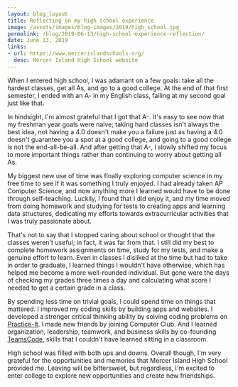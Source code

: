 ```yaml
---
layout: blog_layout
title: Reflecting on my high school experience
image: /assets/images/blog-images/2019/high_school.jpg
permalink: /blog/2019-06-13/high-school-experience-reflection/
date: June 13, 2019
links: 
- url: https://www.mercerislandschools.org/
  desc: Mercer Island High School website
---
```


When I entered high school, I was adamant on a few goals: take all the hardest classes, get all As, and go to a good college. At the end of that first semester, I ended with an A- in my English class, failing at my second goal just like that. 

In hindsight, I'm almost grateful that I got that A-. It's easy to see now that my freshman year goals were naive; taking hard classes isn't always the best idea, not having a 4.0 doesn't make you a failure just as having a 4.0 doesn't guarantee you a spot at a good college, and going to a good college is not the end-all-be-all. And after getting that A-, I slowly shifted my focus to more important things rather than continuing to worry about getting all As. 

My biggest new use of time was finally exploring computer science in my free time to see if it was something I truly enjoyed. I had already taken AP Computer Science, and now anything more I learned would have to be done through self-teaching. Luckily, I found that I did enjoy it, and my time moved from doing homework and studying for tests to creating apps and learning data structures, dedicating my efforts towards extracurricular activities that I was truly passionate about. 

That's not to say that I stopped caring about school or thought that the classes weren't useful; in fact, it was far from that. I still did my best to complete homework assignments on time, study for my tests, and make a genuine effort to learn. Even in classes I disliked at the time but had to take in order to graduate, I learned things I wouldn't have otherwise, which has helped me become a more well-rounded individual. But gone were the days of checking my grades three times a day and calculating what score I needed to get a certain grade in a class. 

By spending less time on trivial goals, I could spend time on things that mattered. I improved my coding skills by building apps and websites. I developed a stronger critical thinking ability by solving coding problems on [Practice-It](https://practiceit.cs.washington.edu/). I made new friends by joining Computer Club. And I learned organization, leadership, teamwork, and business skills by co-founding [TeamsCode](https://teamscode.com), skills that I couldn't have learned sitting in a classroom. 

High school was filled with both ups and downs. Overall though, I'm very grateful for the opportunities and memories that Mercer Island High School provided me. Leaving will be bittersweet, but regardless, I'm excited to enter college to explore new opportunities and create new friendships. 
